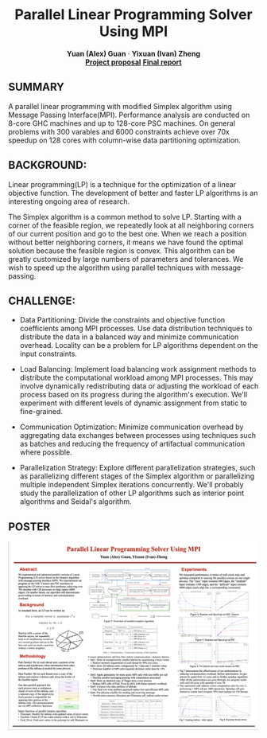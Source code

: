 <p align="center">

  <h1 align="center">Parallel Linear Programming Solver Using MPI</h1>
  <p align="center">
    <strong>Yuan (Alex) Guan</strong></a>
    ·
    <strong>Yixuan (Ivan) Zheng</strong></a>
    <br>
    <a href="doc/Proposal.pdf"><strong>Project proposal</strong></a>
	<a href="doc/Final_report.pdf"><strong>Final report</strong></a>
  <div align="center"></div>
</p>


## SUMMARY
A parallel linear programming with modified Simplex algorithm using Message Passing Interface(MPI). Performance analysis are conducted on 8-core GHC machines and up to 128-core PSC machines. On general problems with 300 varables and 6000 constraints achieve over 70x speedup on 128 cores with column-wise data partitioning optimization. 


## BACKGROUND: 
Linear programming(LP) is a technique for the optimization of a linear objective function. The development of better and faster LP algorithms is an interesting ongoing area of research. 

The Simplex algorithm is a common method to solve LP. Starting with a corner of the feasible region, we repeatedly look at all neighboring corners of our current position and go to the best one. When we reach a position without better neighboring corners, it means we have found the optimal solution because the feasible region is convex.
    This algorithm can be greatly customized by large numbers of parameters and tolerances. We wish to speed up the algorithm using parallel techniques with message-passing.
    

## CHALLENGE: 
- Data Partitioning: Divide the constraints and objective function coefficients among MPI processes. Use data distribution techniques to distribute the data in a balanced way and minimize communication overhead. Locality can be a problem for LP algorithms dependent on the input constraints.

- Load Balancing: Implement load balancing work assignment methods to distribute the computational workload among MPI processes. This may involve dynamically redistributing data or adjusting the workload of each process based on its progress during the algorithm's execution. We'll experiment with different levels of dynamic assignment from static to fine-grained.

- Communication Optimization: Minimize communication overhead by aggregating data exchanges between processes using techniques such as batches and reducing the frequency of artifactual communication where possible.

- Parallelization Strategy: Explore different parallelization strategies, such as parallelizing different stages of the Simplex algorithm or parallelizing multiple independent Simplex iterations concurrently. We'll probably study the parallelization of other LP algorithms such as interior point algorithms and Seidal's algorithm.


## POSTER
<img src="doc/Poster.png" alt="Poster" width="1000">
